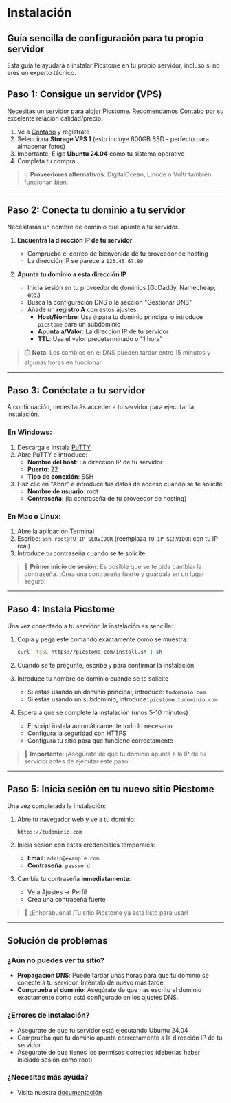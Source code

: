 # Instalación

## Guía sencilla de configuración para tu propio servidor

Esta guía te ayudará a instalar Picstome en tu propio servidor, incluso si no eres un experto técnico.

## Paso 1: Consigue un servidor (VPS)

Necesitas un servidor para alojar Picstome. Recomendamos [Contabo](https://www.dpbolvw.net/click-101387264-15239531) por su excelente relación calidad/precio.

1. Ve a [Contabo](https://www.dpbolvw.net/click-101387264-15239531) y regístrate
2. Selecciona **Storage VPS 1** (esto incluye 600GB SSD - perfecto para almacenar fotos)
3. Importante: Elige **Ubuntu 24.04** como tu sistema operativo
4. Completa tu compra

> 💡 **Proveedores alternativos**: DigitalOcean, Linode o Vultr también funcionan bien.

---

## Paso 2: Conecta tu dominio a tu servidor

Necesitarás un nombre de dominio que apunte a tu servidor.

1. **Encuentra la dirección IP de tu servidor**
   - Comprueba el correo de bienvenida de tu proveedor de hosting
   - La dirección IP se parece a `123.45.67.89`

2. **Apunta tu dominio a esta dirección IP**
   - Inicia sesión en tu proveedor de dominios (GoDaddy, Namecheap, etc.)
   - Busca la configuración DNS o la sección "Gestionar DNS"
   - Añade un **registro A** con estos ajustes:
     - **Host/Nombre**: Usa `@` para tu dominio principal o introduce `picstome` para un subdominio
     - **Apunta a/Valor**: La dirección IP de tu servidor
     - **TTL**: Usa el valor predeterminado o "1 hora"

> ⏱️ **Nota**: Los cambios en el DNS pueden tardar entre 15 minutos y algunas horas en funcionar.

---

## Paso 3: Conéctate a tu servidor

A continuación, necesitarás acceder a tu servidor para ejecutar la instalación.

### En Windows:
1. Descarga e instala [PuTTY](https://www.putty.org/)
2. Abre PuTTY e introduce:
   - **Nombre del host**: La dirección IP de tu servidor
   - **Puerto**: 22
   - **Tipo de conexión**: SSH
3. Haz clic en "Abrir" e introduce tus datos de acceso cuando se te solicite
   - **Nombre de usuario**: root
   - **Contraseña**: (la contraseña de tu proveedor de hosting)

### En Mac o Linux:
1. Abre la aplicación Terminal
2. Escribe: `ssh root@TU_IP_SERVIDOR` (reemplaza `TU_IP_SERVIDOR` con tu IP real)
3. Introduce tu contraseña cuando se te solicite

> 🔑 **Primer inicio de sesión**: Es posible que se te pida cambiar la contraseña. ¡Crea una contraseña fuerte y guárdala en un lugar seguro!

---

## Paso 4: Instala Picstome

Una vez conectado a tu servidor, la instalación es sencilla:

1. Copia y pega este comando exactamente como se muestra:
   ```bash
   curl -fsSL https://picstome.com/install.sh | sh
   ```

2. Cuando se te pregunte, escribe `y` para confirmar la instalación

3. Introduce tu nombre de dominio cuando se te solicite
   - Si estás usando un dominio principal, introduce: `tudominio.com`
   - Si estás usando un subdominio, introduce: `picstome.tudominio.com`

4. Espera a que se complete la instalación (unos 5-10 minutos)
   - El script instala automáticamente todo lo necesario
   - Configura la seguridad con HTTPS
   - Configura tu sitio para que funcione correctamente

> 🛑 **Importante**: ¡Asegúrate de que tu dominio apunta a la IP de tu servidor antes de ejecutar este paso!

---

## Paso 5: Inicia sesión en tu nuevo sitio Picstome

Una vez completada la instalación:

1. Abre tu navegador web y ve a tu dominio:
   ```
   https://tudominio.com
   ```

2. Inicia sesión con estas credenciales temporales:
   - **Email**: `admin@example.com`
   - **Contraseña**: `password`

3. Cambia tu contraseña **inmediatamente**:
   - Ve a Ajustes → Perfil
   - Crea una contraseña fuerte

> 🎉 ¡Enhorabuena! ¡Tu sitio Picstome ya está listo para usar!

---

## Solución de problemas

### ¿Aún no puedes ver tu sitio?
- **Propagación DNS**: Puede tardar unas horas para que tu dominio se conecte a tu servidor. Inténtalo de nuevo más tarde.
- **Comprueba el dominio**: Asegúrate de que has escrito el dominio exactamente como está configurado en los ajustes DNS.

### ¿Errores de instalación?
- Asegúrate de que tu servidor está ejecutando Ubuntu 24.04
- Comprueba que tu dominio apunta correctamente a la dirección IP de tu servidor
- Asegúrate de que tienes los permisos correctos (deberías haber iniciado sesión como root)

### ¿Necesitas más ayuda?
- Visita nuestra [documentación](https://picstome.com/docs)
